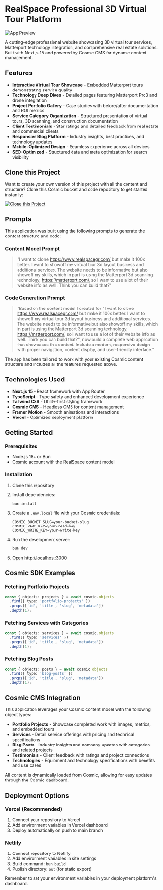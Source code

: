 # RealSpace Professional 3D Virtual Tour Platform

![App Preview](https://imgix.cosmicjs.com/d2f867e0-9271-11f0-939d-c1726752de46-photo-1560518883-ce09059eeffa-1757967801524.jpg?w=1200&h=300&fit=crop&auto=format,compress)

A cutting-edge professional website showcasing 3D virtual tour services, Matterport technology integration, and comprehensive real estate solutions. Built with Next.js 15 and powered by Cosmic CMS for dynamic content management.

## Features

- **Interactive Virtual Tour Showcase** - Embedded Matterport tours demonstrating service quality
- **Technology Deep Dives** - Detailed pages featuring Matterport Pro3 and drone integration  
- **Project Portfolio Gallery** - Case studies with before/after documentation and ROI metrics
- **Service Category Organization** - Structured presentation of virtual tours, 3D scanning, and construction documentation
- **Client Testimonials** - Star ratings and detailed feedback from real estate and commercial clients
- **Responsive Blog Platform** - Industry insights, best practices, and technology updates
- **Mobile-Optimized Design** - Seamless experience across all devices
- **SEO-Optimized** - Structured data and meta optimization for search visibility

## Clone this Project

Want to create your own version of this project with all the content and structure? Clone this Cosmic bucket and code repository to get started instantly:

[![Clone this Project](https://img.shields.io/badge/Clone%20this%20Project-29abe2?style=for-the-badge&logo=cosmic&logoColor=white)](https://app.cosmicjs.com/projects/new?clone_bucket=68c873b6fe0840663f64f7e8&clone_repository=68c87702fe0840663f64f81c)

## Prompts

This application was built using the following prompts to generate the content structure and code:

### Content Model Prompt

> "I want to clone https://www.realspacegr.com/ but make it 100x better. I want to showoff my virtual tour 3d layout business and additional services. The website needs to be informative but also showoff my skills, which in part is using the Matterport 3d scanning technology, https://matterport.com/, so I want to use a lot of their website info as well. Think you can build that?"

### Code Generation Prompt

> "Based on the content model I created for "I want to clone https://www.realspacegr.com/ but make it 100x better. I want to showoff my virtual tour 3d layout business and additional services. The website needs to be informative but also showoff my skills, which in part is using the Matterport 3d scanning technology, https://matterport.com/, so I want to use a lot of their website info as well. Think you can build that?", now build a complete web application that showcases this content. Include a modern, responsive design with proper navigation, content display, and user-friendly interface."

The app has been tailored to work with your existing Cosmic content structure and includes all the features requested above.

## Technologies Used

- **Next.js 15** - React framework with App Router
- **TypeScript** - Type safety and enhanced development experience
- **Tailwind CSS** - Utility-first styling framework
- **Cosmic CMS** - Headless CMS for content management
- **Framer Motion** - Smooth animations and interactions
- **Vercel** - Optimized deployment platform

## Getting Started

### Prerequisites

- Node.js 18+ or Bun
- Cosmic account with the RealSpace content model

### Installation

1. Clone this repository
2. Install dependencies:
   ```bash
   bun install
   ```

3. Create a `.env.local` file with your Cosmic credentials:
   ```env
   COSMIC_BUCKET_SLUG=your-bucket-slug
   COSMIC_READ_KEY=your-read-key
   COSMIC_WRITE_KEY=your-write-key
   ```

4. Run the development server:
   ```bash
   bun dev
   ```

5. Open [http://localhost:3000](http://localhost:3000)

## Cosmic SDK Examples

### Fetching Portfolio Projects
```typescript
const { objects: projects } = await cosmic.objects
  .find({ type: 'portfolio-projects' })
  .props(['id', 'title', 'slug', 'metadata'])
  .depth(1);
```

### Fetching Services with Categories
```typescript
const { objects: services } = await cosmic.objects
  .find({ type: 'services' })
  .props(['id', 'title', 'slug', 'metadata'])
  .depth(1);
```

### Fetching Blog Posts
```typescript
const { objects: posts } = await cosmic.objects
  .find({ type: 'blog-posts' })
  .props(['id', 'title', 'slug', 'metadata'])
  .depth(1);
```

## Cosmic CMS Integration

This application leverages your Cosmic content model with the following object types:

- **Portfolio Projects** - Showcase completed work with images, metrics, and embedded tours
- **Services** - Detail service offerings with pricing and technical specifications
- **Blog Posts** - Industry insights and company updates with categories and related projects
- **Testimonials** - Client feedback with ratings and project connections
- **Technologies** - Equipment and technology specifications with benefits and use cases

All content is dynamically loaded from Cosmic, allowing for easy updates through the Cosmic dashboard.

## Deployment Options

### Vercel (Recommended)
1. Connect your repository to Vercel
2. Add environment variables in Vercel dashboard
3. Deploy automatically on push to main branch

### Netlify
1. Connect repository to Netlify
2. Add environment variables in site settings
3. Build command: `bun build`
4. Publish directory: `out` (for static export)

Remember to set your environment variables in your deployment platform's dashboard.

<!-- README_END -->